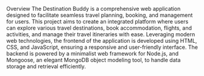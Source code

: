 Overview 
The Destination Buddy is a comprehensive web application designed to facilitate seamless travel planning, booking, and management for users. This project aims to create an integrated platform where users can explore various travel destinations, book accommodation, flights, and activities, and manage their travel itineraries with ease. 
Leveraging modern web technologies, the frontend of the application is developed using HTML, CSS, and JavaScript, ensuring a responsive and user-friendly interface. The backend is powered by a minimalist web framework for Node.js, and Mongoose, an elegant MongoDB object modeling tool, to handle data storage and retrieval efficiently. 
